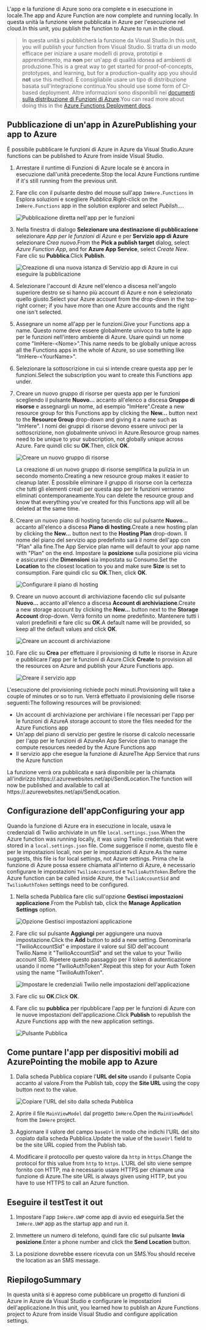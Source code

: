 <span data-ttu-id="9dc35-101">L'app e la funzione di Azure sono ora complete e in esecuzione in locale.</span><span class="sxs-lookup"><span data-stu-id="9dc35-101">The app and Azure Function are now complete and running locally.</span></span> <span data-ttu-id="9dc35-102">In questa unità la funzione viene pubblicata in Azure per l'esecuzione nel cloud.</span><span class="sxs-lookup"><span data-stu-id="9dc35-102">In this unit, you publish the function to Azure to run in the cloud.</span></span>

> <span data-ttu-id="9dc35-103">In questa unità si pubblicherà la funzione da Visual Studio.</span><span class="sxs-lookup"><span data-stu-id="9dc35-103">In this unit, you will publish your function from Visual Studio.</span></span> <span data-ttu-id="9dc35-104">Si tratta di un modo efficace per iniziare a usare modelli di prova, prototipi e apprendimento, ma **non** per un'app di qualità idonea ad ambienti di produzione.</span><span class="sxs-lookup"><span data-stu-id="9dc35-104">This is a great way to get started for proof-of-concepts, prototypes, and learning, but for a production-quality app you should **not** use this method.</span></span> <span data-ttu-id="9dc35-105">È consigliabile usare un tipo di distribuzione basata sull'integrazione continua.</span><span class="sxs-lookup"><span data-stu-id="9dc35-105">You should use some form of CI-based deployment.</span></span> <span data-ttu-id="9dc35-106">Altre informazioni sono disponibili nei [documenti sulla distribuzione di Funzioni di Azure](https://docs.microsoft.com/azure/azure-functions/functions-continuous-deployment).</span><span class="sxs-lookup"><span data-stu-id="9dc35-106">You can read more about doing this in the [Azure Functions Deployment docs](https://docs.microsoft.com/azure/azure-functions/functions-continuous-deployment).</span></span>
>

## <a name="publishing-your-app-to-azure"></a><span data-ttu-id="9dc35-107">Pubblicazione di un'app in Azure</span><span class="sxs-lookup"><span data-stu-id="9dc35-107">Publishing your app to Azure</span></span>

<span data-ttu-id="9dc35-108">È possibile pubblicare le funzioni di Azure in Azure da Visual Studio.</span><span class="sxs-lookup"><span data-stu-id="9dc35-108">Azure functions can be published to Azure from inside Visual Studio.</span></span>

1. <span data-ttu-id="9dc35-109">Arrestare il runtime di Funzioni di Azure locale se è ancora in esecuzione dall'unità precedente.</span><span class="sxs-lookup"><span data-stu-id="9dc35-109">Stop the local Azure Functions runtime if it's still running from the previous unit.</span></span>

1. <span data-ttu-id="9dc35-110">Fare clic con il pulsante destro del mouse sull'app `ImHere.Functions` in Esplora soluzioni e scegliere *Pubblica*.</span><span class="sxs-lookup"><span data-stu-id="9dc35-110">Right-click on the `ImHere.Functions` app in the solution explorer and select *Publish...*.</span></span>

    ![Pubblicazione diretta nell'app per le funzioni](../media-drafts/8-right-click-publish.png)

1. <span data-ttu-id="9dc35-112">Nella finestra di dialogo **Selezionare una destinazione di pubblicazione** selezionare *App per le funzioni di Azure* e per **Servizio app di Azure** selezionare *Crea nuovo*.</span><span class="sxs-lookup"><span data-stu-id="9dc35-112">From the **Pick a publish target** dialog, select *Azure Function App*, and for **Azure App Service**, select *Create New*.</span></span> <span data-ttu-id="9dc35-113">Fare clic su **Pubblica**.</span><span class="sxs-lookup"><span data-stu-id="9dc35-113">Click **Publish**.</span></span>

    ![Creazione di una nuova istanza di Servizio app di Azure in cui eseguire la pubblicazione](../media-drafts/8-pick-publish-target.png)

1. <span data-ttu-id="9dc35-115">Selezionare l'account di Azure nell'elenco a discesa nell'angolo superiore destro se si hanno più account di Azure e non è selezionato quello giusto.</span><span class="sxs-lookup"><span data-stu-id="9dc35-115">Select your Azure account from the drop-down in the top-right corner; if you have more than one Azure accounts and the right one isn't selected.</span></span>

1. <span data-ttu-id="9dc35-116">Assegnare un nome all'app per le funzioni.</span><span class="sxs-lookup"><span data-stu-id="9dc35-116">Give your Functions app a name.</span></span> <span data-ttu-id="9dc35-117">Questo nome deve essere globalmente univoco tra tutte le app per le funzioni nell'intero ambiente di Azure. Usare quindi un nome come "ImHere-\<Nome\>".</span><span class="sxs-lookup"><span data-stu-id="9dc35-117">This name needs to be globally unique across all the Functions apps in the whole of Azure, so use something like "ImHere-\<YourName\>".</span></span>

1. <span data-ttu-id="9dc35-118">Selezionare la sottoscrizione in cui si intende creare questa app per le funzioni.</span><span class="sxs-lookup"><span data-stu-id="9dc35-118">Select the subscription you want to create this Functions app under.</span></span>

1. <span data-ttu-id="9dc35-119">Creare un nuovo gruppo di risorse per questa app per le funzioni scegliendo il pulsante **Nuovo...** accanto all'elenco a discesa **Gruppo di risorse** e assegnargli un nome, ad esempio "ImHere".</span><span class="sxs-lookup"><span data-stu-id="9dc35-119">Create a new resource group for this Functions app by clicking the **New...** button next to the **Resource Group** drop-down and giving it a name such as "ImHere".</span></span> <span data-ttu-id="9dc35-120">I nomi dei gruppi di risorse devono essere univoci per la sottoscrizione, non globalmente univoci in Azure.</span><span class="sxs-lookup"><span data-stu-id="9dc35-120">Resource group names need to be unique to your subscription, not globally unique across Azure.</span></span> <span data-ttu-id="9dc35-121">Fare quindi clic su **OK**.</span><span class="sxs-lookup"><span data-stu-id="9dc35-121">Then, click **OK**.</span></span>

    ![Creare un nuovo gruppo di risorse](../media-drafts/8-create-new-resource-group.png)

   <span data-ttu-id="9dc35-123">La creazione di un nuovo gruppo di risorse semplifica la pulizia in un secondo momento.</span><span class="sxs-lookup"><span data-stu-id="9dc35-123">Creating a new resource group makes it easier to cleanup later.</span></span> <span data-ttu-id="9dc35-124">È possibile eliminare il gruppo di risorse con la certezza che tutti gli elementi creati per questa app per le funzioni verranno eliminati contemporaneamente.</span><span class="sxs-lookup"><span data-stu-id="9dc35-124">You can delete the resource group and know that everything you've created for this Functions app will all be deleted at the same time.</span></span>

1. <span data-ttu-id="9dc35-125">Creare un nuovo piano di hosting facendo clic sul pulsante **Nuovo...**  accanto all'elenco a discesa **Piano di hosting**.</span><span class="sxs-lookup"><span data-stu-id="9dc35-125">Create a new hosting plan by clicking the **New...** button next to the **Hosting Plan** drop-down.</span></span> <span data-ttu-id="9dc35-126">Il nome del piano del servizio app predefinito sarà il nome dell'app con "Plan" alla fine.</span><span class="sxs-lookup"><span data-stu-id="9dc35-126">The App Service plan name will default to your app name with "Plan" on the end.</span></span> <span data-ttu-id="9dc35-127">Impostare la **posizione** sulla posizione più vicina e assicurarsi che **Dimensioni** sia impostata su Consumo.</span><span class="sxs-lookup"><span data-stu-id="9dc35-127">Set the **Location** to the closest location to you and make sure **Size** is set to consumption.</span></span> <span data-ttu-id="9dc35-128">Fare quindi clic su **OK**.</span><span class="sxs-lookup"><span data-stu-id="9dc35-128">Then, click **OK**.</span></span>

    ![Configurare il piano di hosting](../media-drafts/8-configure-hosting-plan.png)

1. <span data-ttu-id="9dc35-130">Creare un nuovo account di archiviazione facendo clic sul pulsante **Nuovo...** accanto all'elenco a discesa **Account di archiviazione**.</span><span class="sxs-lookup"><span data-stu-id="9dc35-130">Create a new storage account by clicking the **New...** button next to the **Storage Account** drop-down.</span></span> <span data-ttu-id="9dc35-131">Verrà fornito un nome predefinito. Mantenere tutti i valori predefiniti e fare clic su **OK**.</span><span class="sxs-lookup"><span data-stu-id="9dc35-131">A default name will be provided, so keep all the default values and click **OK**.</span></span>

    ![Creare un account di archiviazione](../media-drafts/8-create-storage-account.png)

1. <span data-ttu-id="9dc35-133">Fare clic su **Crea** per effettuare il provisioning di tutte le risorse in Azure e pubblicare l'app per le funzioni di Azure.</span><span class="sxs-lookup"><span data-stu-id="9dc35-133">Click **Create** to provision all the resources on Azure and publish your Azure Functions app.</span></span>

    ![Creare il servizio app](../media-drafts/8-create-app-service.png)

<span data-ttu-id="9dc35-135">L'esecuzione del provisioning richiede pochi minuti.</span><span class="sxs-lookup"><span data-stu-id="9dc35-135">Provisioning will take a couple of minutes or so to run.</span></span> <span data-ttu-id="9dc35-136">Verrà effettuato il provisioning delle risorse seguenti:</span><span class="sxs-lookup"><span data-stu-id="9dc35-136">The following resources will be provisioned:</span></span>

- <span data-ttu-id="9dc35-137">Un account di archiviazione per archiviare i file necessari per l'app per le funzioni di Azure</span><span class="sxs-lookup"><span data-stu-id="9dc35-137">A storage account to store the files needed for the Azure Functions app</span></span>
- <span data-ttu-id="9dc35-138">Un'app del piano di servizio per gestire le risorse di calcolo necessarie per l'app per le funzioni di Azure</span><span class="sxs-lookup"><span data-stu-id="9dc35-138">An App Service plan to manage the compute resources needed by the Azure Functions app</span></span>
- <span data-ttu-id="9dc35-139">Il servizio app che esegue la funzione di Azure</span><span class="sxs-lookup"><span data-stu-id="9dc35-139">The App Service that runs the Azure function</span></span>

<span data-ttu-id="9dc35-140">La funzione verrà ora pubblicata e sarà disponibile per la chiamata all'indirizzo https://<nome-app>.azurewebsites.net/api/SendLocation.</span><span class="sxs-lookup"><span data-stu-id="9dc35-140">The function will now be published and available to call at https://<your-app-name>.azurewebsites.net/api/SendLocation.</span></span>

## <a name="configuring-your-app"></a><span data-ttu-id="9dc35-141">Configurazione dell'app</span><span class="sxs-lookup"><span data-stu-id="9dc35-141">Configuring your app</span></span>

<span data-ttu-id="9dc35-142">Quando la funzione di Azure era in esecuzione in locale, usava le credenziali di Twilio archiviate in un file `local.settings.json`.</span><span class="sxs-lookup"><span data-stu-id="9dc35-142">When the Azure function was running locally, it was using Twilio credentials that were stored in a `local.settings.json` file.</span></span> <span data-ttu-id="9dc35-143">Come suggerisce il nome, questo file è per le impostazioni locali, non per le impostazioni di Azure.</span><span class="sxs-lookup"><span data-stu-id="9dc35-143">As the name suggests, this file is for local settings, not Azure settings.</span></span> <span data-ttu-id="9dc35-144">Prima che la funzione di Azure possa essere chiamata all'interno di Azure, è necessario configurare le impostazioni `TwilioAccountSid` e `TwilioAuthToken`.</span><span class="sxs-lookup"><span data-stu-id="9dc35-144">Before the Azure function can be called inside Azure, the `TwilioAccountSid` and `TwilioAuthToken` settings need to be configured.</span></span>

1. <span data-ttu-id="9dc35-145">Nella scheda Pubblica fare clic sull'opzione **Gestisci impostazioni applicazione**.</span><span class="sxs-lookup"><span data-stu-id="9dc35-145">From the Publish tab, click the **Manage Application Settings** option.</span></span>

    ![Opzione Gestisci impostazioni applicazione](../media-drafts/8-application-settings-option.png)

1. <span data-ttu-id="9dc35-147">Fare clic sul pulsante **Aggiungi** per aggiungere una nuova impostazione.</span><span class="sxs-lookup"><span data-stu-id="9dc35-147">Click the **Add** button to add a new setting.</span></span> <span data-ttu-id="9dc35-148">Denominarla "TwilioAccountSid" e impostare il valore sul SID dell'account Twilio.</span><span class="sxs-lookup"><span data-stu-id="9dc35-148">Name it "TwilioAccountSid" and set the value to your Twilio account SID.</span></span> <span data-ttu-id="9dc35-149">Ripetere questo passaggio per il token di autenticazione usando il nome "TwilioAuthToken".</span><span class="sxs-lookup"><span data-stu-id="9dc35-149">Repeat this step for your Auth Token using the name "TwilioAuthToken".</span></span>

    ![Impostare le credenziali Twilio nelle impostazioni dell'applicazione](../media-drafts/8-set-creds-in-app-settings.png)

1. <span data-ttu-id="9dc35-151">Fare clic su **OK**.</span><span class="sxs-lookup"><span data-stu-id="9dc35-151">Click **OK**.</span></span>

1. <span data-ttu-id="9dc35-152">Fare clic su **pubblica** per ripubblicare l'app per le funzioni di Azure con le nuove impostazioni dell'applicazione.</span><span class="sxs-lookup"><span data-stu-id="9dc35-152">Click **Publish** to republish the Azure Functions app with the new application settings.</span></span>

    ![Pulsante Pubblica](../media-drafts/8-publish-application-button.png)

## <a name="pointing-the-mobile-app-to-azure"></a><span data-ttu-id="9dc35-154">Come puntare l'app per dispositivi mobili ad Azure</span><span class="sxs-lookup"><span data-stu-id="9dc35-154">Pointing the mobile app to Azure</span></span>

1. <span data-ttu-id="9dc35-155">Dalla scheda Pubblica copiare l'**URL del sito** usando il pulsante Copia accanto al valore.</span><span class="sxs-lookup"><span data-stu-id="9dc35-155">From the Publish tab, copy the **Site URL** using the copy button next to the value.</span></span>

    ![Copiare l'URL del sito dalla scheda Pubblica](../media-drafts/8-copy-site-url.png)

1. <span data-ttu-id="9dc35-157">Aprire il file `MainViewModel` dal progetto `ImHere`.</span><span class="sxs-lookup"><span data-stu-id="9dc35-157">Open the `MainViewModel` from the `ImHere` project.</span></span>

1. <span data-ttu-id="9dc35-158">Aggiornare il valore del campo `baseUrl` in modo che indichi l'URL del sito copiato dalla scheda Pubblica.</span><span class="sxs-lookup"><span data-stu-id="9dc35-158">Update the value of the `baseUrl` field to be the site URL copied from the Publish tab.</span></span>

1. <span data-ttu-id="9dc35-159">Modificare il protocollo per questo valore da `http` in `https`.</span><span class="sxs-lookup"><span data-stu-id="9dc35-159">Change the protocol for this value from `http` to `https`.</span></span> <span data-ttu-id="9dc35-160">L'URL del sito viene sempre fornito con HTTP, ma è necessario usare HTTPS per chiamare una funzione di Azure.</span><span class="sxs-lookup"><span data-stu-id="9dc35-160">The site URL is always given using HTTP, but you have to use HTTPS to call an Azure function.</span></span>

## <a name="test-it-out"></a><span data-ttu-id="9dc35-161">Eseguire il test</span><span class="sxs-lookup"><span data-stu-id="9dc35-161">Test it out</span></span>

1. <span data-ttu-id="9dc35-162">Impostare l'app `ImHere.UWP` come app di avvio ed eseguirla.</span><span class="sxs-lookup"><span data-stu-id="9dc35-162">Set the `ImHere.UWP` app as the startup app and run it.</span></span>

1. <span data-ttu-id="9dc35-163">Immettere un numero di telefono, quindi fare clic sul pulsante **Invia posizione**.</span><span class="sxs-lookup"><span data-stu-id="9dc35-163">Enter a phone number and click the **Send Location** button.</span></span>

1. <span data-ttu-id="9dc35-164">La posizione dovrebbe essere ricevuta con un SMS.</span><span class="sxs-lookup"><span data-stu-id="9dc35-164">You should receive the location as an SMS message.</span></span>

## <a name="summary"></a><span data-ttu-id="9dc35-165">Riepilogo</span><span class="sxs-lookup"><span data-stu-id="9dc35-165">Summary</span></span>

<span data-ttu-id="9dc35-166">In questa unità si è appreso come pubblicare un progetto di funzioni di Azure in Azure da Visual Studio e configurare le impostazioni dell'applicazione.</span><span class="sxs-lookup"><span data-stu-id="9dc35-166">In this unit, you learned how to publish an Azure Functions project to Azure from inside Visual Studio and configure application settings.</span></span>